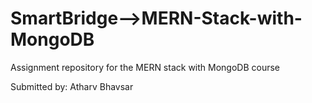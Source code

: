 # SmartBridge-->MERN-Stack-with-MongoDB
Assignment repository for the MERN stack with MongoDB course

Submitted by: Atharv Bhavsar
